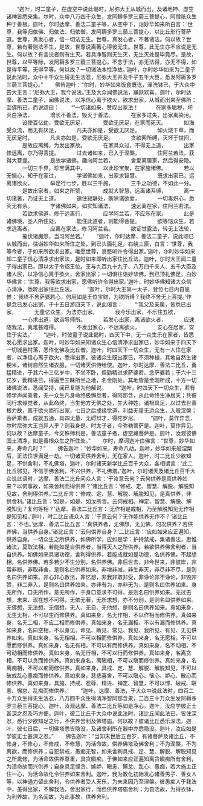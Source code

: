 <!-- { "loadSidebar": true } -->
　　“迦叶，时二童子，在虚空中说此偈时，尼弥大王从城而出，及诸地神、虚空诸神皆悉来集。尔时，众中八万四千众生，发阿耨多罗三藐三菩提心，阿僧祇众生种于善根。迦叶，尔时达摩、善法二童子等，从空中下，诣妙华如来所白言：‘世尊，我等归依佛、归依法、归依僧，发阿耨多罗三藐三菩提心，以比丘形行菩萨道。世尊，真发心者，信一切法无生。世尊，真发心者，不著诸法。何以故？世尊，若有著则法不生，是故，世尊说离著心得彼无生。世尊，此无生亦不应说是无生。何以故？有言说者则有生灭。若具净智则无生灭，无生灭处是毕竟尽。是故，世尊，以平等际，发阿耨多罗三藐三菩提心，不念于法，亦无法得，亦无不得，如是得平等，无得平等。何以故？一切诸法本性净故。’迦叶，尔时妙华如来为二童子说此法时，众中十千众生得无生法忍，尼弥大王并及千子五千大臣，悉发阿耨多罗三藐三菩提心。”
　　佛告迦叶：“尔时，妙华如来饭食既讫，澡洗钵已，于大众中告大王言：‘尼弥大王，我今说法。’王及大众闻佛说法，踊跃欢喜。迦叶，尔时达摩、善法二童子，闻佛说法，以净信心离于欲火，欲求出家，从城而出来至佛所；至佛所已，而说颂曰：
　　“‘一切诸如来，赞叹出家法！
　　　在家多垢秽，坏灭白净法，
　　　增长不善法，毁灭于善法。
　　　在家多过失，出家离染污。
　　　设使百亿劫，受欲无厌足，
　　　受欲无厌足，在家而死灭。
　　　如海受众流，而无有厌足，
　　　凡夫亦如是，受欲无厌足。
　　　如火烧干草，而无厌足时，
　　　凡夫亦如是，受欲无厌足。
　　　贪欲网所缚，灭坏于世间，
　　　是故应离缚，为发出家故。
　　　在家具众过，不得无上道，
　　　出家修远离，尔乃得菩提。
　　　过去诸如来，已入于涅槃，
　　　住阿兰若法，获得大菩提。
　　　是故学诸佛，趣向阿兰若，
　　　舍爱离居家，然后得安隐。
　　　一切三千界，珍宝满其中，
　　　以此珍宝聚，在家施诸佛。
　　　若以无恼心，知于在家过，
　　　学诸佛如来，出家求智慧。
　　　既求出家已，远离诸欲火，
　　　举足行七步，胜以三千施，
　　　三千之功德，不如此一分。
　　　是故出家者，如来之所赞，
　　　成就大智慧，远离诸系缚，
　　　离一切诸著，乃证无上道。
　　　速住寂静处，断除诸欲爱，
　　　一切毒炽心，悉灭无有余。
　　　学诸佛如来，如实知诸法，
　　　速远离在家，住阿兰若法。
　　　若欲求佛道，修于远离行，
　　　应学阿兰若，不应乐在家。
　　　此是诸佛境，圣人所住处，
　　　能住此道者，则能得菩提。
　　　欲等恼众生，若求远离者，
　　　应离在家法，修习阿兰若。
　　　欲证甘露法，转无上法轮，
　　　摧伏诸魔怨，当习阿兰若。’
　　“迦叶，尔时达摩、善法二童子，说此颂已从城而出，往诣妙华如来所住之处，到已头面礼足，右绕三匝，白言：‘世尊，我等今者，于如来所欲求出家。唯愿世尊，哀愍听许令得出家。’迦叶，尔时妙华如来知二童子信心清净求出家法，是时如来即听出家住比丘法。迦叶，尔时大王闻二童子得出家已，即以太子令绍王位。王与九百九十九子、八万四千夫人、五千大臣及诸人民，以净信心离于欲火，舍家出家；一切俱往诣妙华佛，到已顶礼佛足，白妙华佛言：‘世尊，我等欲求出家，愿佛听许令得出家。’迦叶，时妙华佛知诸大众信心清净，悉听出家住比丘法。
　　“迦叶，尔时大王第一太子，登位七日内自思惟：‘我终不舍萨婆若心，何用如是王位宝财，为欲所缚？我终不舍无上菩提。’作是念已发心出家，于十五日游四天下，说此偈言：
　　“‘我父及亲属，皆悉已出家，
　　　无量亿众生，为法亦出家。
　　　我今乐出家，不乐住五欲，
　　　一心求出道，欲诣导师所。
　　　若发心出家，离诸欲火者，
　　　应速随我法，离难甚难得。
　　　不发出家心，不远离欲火，
　　　安心在居家，安住于实法。’
　　“迦叶，时彼童子说此偈时，四天下中，无一众生乐在家者，皆悉发心愿求出家。迦叶，时妙华如来知诸众生心信清净求出家已，妙华如来于四天下一切城邑村落，悉作化佛及比丘僧。迦叶，时四天下一切众生，无有一人住在家者，以净信心离于欲火，悉得出家。彼诸众生既出家已，不须种植，其地自然生诸粳米，诸树自然生诸衣服，一切诸天供侍给使。迦叶，尔时达摩、善法二比丘，勇猛精进，于其六十三亿岁中，不坐不卧，但勤精进求萨婆若、念萨婆若；于六十三亿岁，勤精进已，得遍至三昧所坐之地，名金刚处。其地皆是金刚所成，十方一切诸佛说法，悉闻受持，闻已复能为他解说。
　　“迦叶，时四天下一切众生，若有修学声闻乘者，无一众生凡身命终极懈怠者，得阿那含，从此命终生净居天；共彼同行求缘觉者，从此命终，当生他方无佛之处，生大种姓，诸根具足，以过去世善根力故，离于欲火而行出家，七日之后成缘觉道，利益无量无边众生，入般涅槃；菩萨乘者，成就五通，具四无量、无碍辩才，得陀罗尼。
　　“迦叶，莫作异念，尔时尼弥大王岂异人乎？则我身是。时太子者，今弥勒菩萨是。迦叶，莫作异见。何以故？达摩童子，今文殊师利是。善法童子者，虚空藏菩萨是。迦叶，汝观彼佛国土清净，如是善根众生之所住处。”
　　尔时，摩诃迦叶白佛言：“世尊，妙华如来，寿命几时？”
　　佛告迦叶：“妙华如来，寿命八劫。迦叶，妙华如来般涅槃后，正法住世满足一劫。一切诸天供养舍利，无在家人。迦叶，时二比丘少欲知足，不供舍利，不礼佛塔。迦叶，尔时诸天新学比丘百千大众，各相谓言：‘此二比丘邪见，不信于佛舍利，不兴供养，不礼佛塔。’迦叶，尔时诸天及诸比丘百千大众说此语时，达摩、善法二比丘问众人言：‘于汝意云何？云何供养是真供养如来？以何事故，如来舍利而得供养？’诸比丘言：‘修戒、定、智慧、解脱、解脱知见故，舍利得供养。’二比丘言：‘修戒、定、慧、解脱、解脱知见，是真供养，非供舍利。’诸比丘言：‘如是，如是，如汝所言。云何戒相、禅定、智慧、解脱、解脱知见？复何等相？’达摩、善法二比丘言：‘无作相是戒相，乃至解脱知见无作相是知见相。’迦叶，时二比丘语众人言：‘于意云何？无作能供养无作不？’诸比丘言：‘不也。’达摩、善法二比丘言：‘真供养者，无佛想，无见佛，何况供养？若供养佛，当供养自身。’诸比丘言：‘云何供养自身？’二比丘言：‘应如如来应正遍知，供养自身。一切众生之所供养，如佛所学，应如是学：护持禁戒，集诸善法，思惟诸法，莫取法相。若能如是自供养者，当得天人之所供养。若欲供养佛舍利者，当自供养。如佛如来具诸功德，舍利得供养，若能成就如是功德，名供养佛。不起想相，名供养佛。若多若少不生分别，名供养佛。非后世去，非今世来，非彼岸，非常非断，非取非舍，是则名曰供养如来。非增非减，非生非灭，非尽非不尽，是则名曰供养如来。非心非心数法，非忆想，非我非取非受，非诤论非不诤论，非毁非赞，非二非入，是则名曰供养如来。亦非有为，亦非无为，是则名曰供养如来。身无所作，口无所作，意无所作，于身口意求不可得，是则名曰供养如来。无过去想，未来、现在想不可得，无依无著，无所求想，亦不分别，是则名曰供养如来。无佛想，无法想，无僧想，无人、无自、无他想，是则名曰供养如来。真如来身，无生无相，不可以生而修供养。真如来身，名无作相，不以作相而修供养。真如来身，名无二相，不应二相而修供养。真如来身，名无漏相，不以有漏而修供养。真如来身，名曰空相，不以身见、命见、断见、常见、我见、我所见、有见、无见供养如来。真如来身，名无相相，不可以相而修供养。真如来身，名无愿相，不可以愿而修供养。真如来身，名无有相，不可以有而修供养。真如来身，名不动相，不可动相而修供养。真如来身，名无行相，不可以行而修供养。真如来身，名离贪相，不可以贪而修供养。真如来身名，离瞋相，不可以瞋而修供养。真如来身，名离痴相，不可以痴而修供养。真如来身，具戒、定、慧、解脱、解脱知见，不可以破戒乱心愚痴而修供养。真如来身，慈悲喜舍，不可以瞋心、恼心、妒心、散心而修供养。真如来身，具施、持戒、忍辱、精进、禅定、智慧，不可以悭、破戒、瞋恚、懈怠、乱痴而修供养。’
　　“迦叶，达摩、善法，于大众中说此法时，四百二十万众生得无生法忍，八万四千众生得清净智阿那含果，二百三十万众生发阿耨多罗三藐三菩提心。迦叶，汝观达摩、善法二比丘等如是净心。迦叶，汝应学彼正士甚深之忍及巧方便。迦叶，彼二比丘于大众中说此法时，诸比丘闻此法已，皆住深忍，悉行少欲知足之行，不供养舍利及佛塔庙。何以故？彼诸比丘悉乐深法。迦叶，彼七日后，一切佛塔悉皆隐没，及诸舍利所在器中亦悉隐没。迦叶，汝应如是学彼正士甚深之忍。”
　　佛告迦叶：“当知末世后五百岁，有诸菩萨及诸比丘，不修身，不修心，不修戒，不修慧，为活命故，供养佛塔及佛舍利；不为涅槃，不为离欲，而修供养；自犯禁戒，愚痴无智，如来舍利具戒、定、慧、解脱、解脱知见之所熏修，为活命故供养尊重，具贪瞋痴，于佛如来应正遍知离贪瞋痴所有舍利，为活命故而兴供养；自身具足悭贪、嫉妒、瞋恚、懈怠、乱心、愚痴，若大施主正住一心，为活命故化令供养如来舍利。迦叶，我为教化初始发心诸善男子、善女人等，以神通力留此舍利，令供养者受人天乐，为未来因乃至涅槃。彼愚痴人于我法中，虽得出家，不解我法，舍出家行，而但供养塔庙舍利；为自活故，为得衣钵，为利养故，为名闻故，为此事故，供养舍利。
